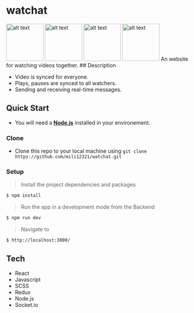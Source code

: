 # watchat
<!-- ![alt text](https://res.cloudinary.com/dzvebcsrp/image/upload/v1610905796/cap21-d_t66bua.png ) -->
<img src="https://res.cloudinary.com/dzvebcsrp/image/upload/v1610905796/cap21-d_t66bua.png" alt="alt text" width="100px">
<img src="https://res.cloudinary.com/dzvebcsrp/image/upload/v1610906166/movies-p_lk3pua.png" alt="alt text" width="100px">
<img src="https://res.cloudinary.com/dzvebcsrp/image/upload/v1610906218/details-p2_hdmaxc.png" alt="alt text" width="100px" >
<img src="https://res.cloudinary.com/dzvebcsrp/image/upload/v1610906644/3_u6lvwt.png" alt="alt text" width="100px">
<!-- ![Alt text](https://res.cloudinary.com/dzvebcsrp/image/upload/v1610905796/cap21-d_t66bua.png "Desktop view")
![Alt text](https://res.cloudinary.com/dzvebcsrp/image/upload/v1610906166/movies-p_lk3pua.png "Movies page")
![Alt text](https://res.cloudinary.com/dzvebcsrp/image/upload/v1610906218/details-p2_hdmaxc.png "Movie-details page")
![Alt text](https://res.cloudinary.com/dzvebcsrp/image/upload/v1610906644/3_u6lvwt.png "Mobile view") -->
An website for watching videos together.
## Description

* Video is synced for everyone.
* Plays, pauses are synced to all watchers.
* Sending and receiving real-time messages.

## Quick Start
* You will need a [**Node.js**](https://nodejs.org/en/download/) installed in your environement.
### Clone
* Clone this repo to your local machine using ```git clone https://github.com/mili12321/watchat.git```

### Setup
> Install the project dependencies and packages

```bash
$ npm install
```
> Run the app in a development mode from the Backend

```bash
$ npm run dev
```
> Navigate to

```bash
$ http://localhost:3000/
```
## Tech
* React
* Javascript
* SCSS
* Redux
* Node.js
* Socket.io
